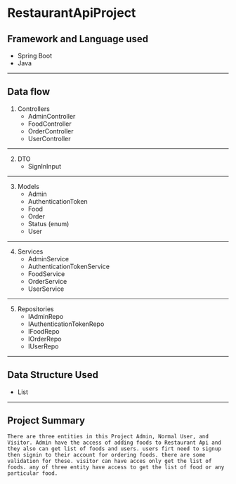 # RestaurantApiProject
## Framework and Language used
* Spring Boot
* Java
---

## Data flow
1. Controllers
    * AdminController
    * FoodController
    * OrderController
    * UserController
---
2. DTO
    * SignInInput
---

3. Models
    * Admin
    * AuthenticationToken 
    * Food
    * Order
    * Status (enum)
    * User
---

4. Services
    * AdminService
    * AuthenticationTokenService
    * FoodService
    * OrderService
    * UserService
---

5. Repositories
    * IAdminRepo
    * IAuthenticationTokenRepo
    * IFoodRepo
    * IOrderRepo
    * IUserRepo
---

## Data Structure Used
* List
---

## Project Summary
```There are three entities in this Project Admin, Normal User, and Visitor. Admin have the access of adding foods to Restaurant Api and they also can get list of foods and users. users firt need to signup then signin to their account for ordering foods. there are some validation for these. visitor can have acces only get the list of foods. any of three entity have access to get the list of food or any particular food.```



